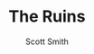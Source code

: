 ---
title: The Ruins
author: Scott Smith
status: Read
image: the-ruins.jpg
start_date: 2025/03/20
end_date: 2025/03/27
rating: 3
length: 368
own: false
---